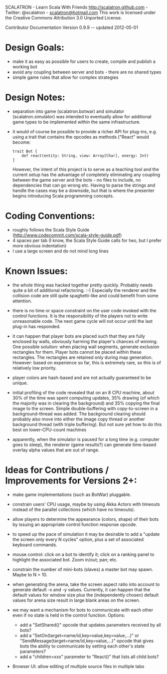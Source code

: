 SCALATRON - Learn Scala With Friends
http://scalatron.github.com - Twitter: @scalatron - scalatron@hotmail.com
This work is licensed under the Creative Commons Attribution 3.0 Unported License.

Contributor Documentation
Version 0.9.9 -- updated 2012-05-01



# Design Goals:

* make it as easy as possible for users to create, compile and publish a working bot
* avoid any coupling between server and bots - there are no shared types
* simple game rules that allow for complex strategies




# Design Notes:

*   separation into game (scalatron.botwar) and simulator (scalatron.simulator)
    was intended to eventually allow for additional game types to be implemented
    within the same infrastructure.

*   it would of course be possible to provide a richer API for plug-ins, e.g.
    using a trait that contains the opcodes as methods ("React" would become:

        trait Bot {
            def react(entity: String, view: Array[Char], energy: Int)
        }

    However, the intent of this project is to serve as a teaching tool and the
    current setup has the advantage of completely eliminating any coupling between
    the game server and the bots - no files to include, no dependencies that can
    go wrong etc. Having to parse the strings and handle the cases may be a
    downside, but that is where the presenter begins introducing Scala
    programming concepts.




# Coding Conventions:

*   roughly follows the Scala Style Guide (http://www.codecommit.com/scala-style-guide.pdf)
*   4 spaces per tab (I know, the Scala Style Guide calls for two, but I prefer more obvious indentation)
*   I use a large screen and do not mind long lines



# Known Issues:

*   the whole thing was hacked together pretty quickly. Probably needs quite a
    bit of additional refactoring. :-) Especially the renderer and the collision
    code are still quite spaghetti-like and could benefit from some attention.

*   there is no time or space constraint on the user code invoked with the control
    functions. It is the responsibility of the players not to write unreasonable
    code. The next game cycle will not occur until the last plug-in has responded.

*   it can happen that player bots are placed such that they are fully enclosed by
    walls, obviously harming the player's chances of winning. One possible solution:
    when placing wall segments, generate exclusion rectangles for them. Player bots
    cannot be placed within these rectangles. The rectangles are retained only during
    map generation. However: based on experience so far, this is extremely rare, so
    this is of relatively low priority.

*   player colors are hash-based and are not actually guaranteed to be unique.

*   initial profiling of the code revealed that on an 8 CPU machine, about 30% of
    the time was spent computing updates, 35% drawing (of which the majority was
    in clearing the background) and 35% copying the final image to the screen.
    Simple double-buffering with copy-to-screen in a background-thread was added.
    The background clearing should probably also move into either the image copy
    thread or another background thread (with triple buffering). But not sure yet
    how to do this best on lower-CPU-count machines

*   apparently, when the simulator is paused for a long time (e.g. computer goes to sleep),
    the renderer (game results?) can generate time-based overlay alpha values that
    are out of range.





# Ideas for Contributions / Improvements for Versions 2+:

*   make game implementations (such as BotWar) pluggable.

*   constrain users' CPU usage, maybe by using Akka Actors with timeouts
    instead of the parallel collections (which have no timeouts).

*   allow players to determine the appearance (colors, shape) of their bots
    by issuing an appropriate control function response opcode.

*   to speed up the pace of simulation it may be desirable to add a "update the screen
    only every N cycles" option, plus a set of associated keyboard commands.

*   mouse control: click on a bot to identify it; click on a ranking panel to highlight
    the associated bot. Zoom in/out; pan; etc.

*   constrain the number of mini-bots (slaves) a master bot may spawn. Maybe to N = 10.

*   when generating the arena, take the screen aspect ratio into account to generate default
    -x and -y values. Currently, it can happen that the default values for window size plus
    the (independently chosen) default values for arena size result in large blank areas on
    the screen.

*   we may want a mechanism for bots to communicate with each other even if no state is held
    in the control function. Options:
    *   add a "SetShared()" opcode that updates parameters received by all bots?
    *   add a "SetOn(target=name/id,key=value,key=value,...)" or
        "SendMessage(target=name/id,key=value,...)" opcode that gives bots the ability to
        communicate by setting each other's state parameters?
    *   add a "children=xxx" parameter to "React()" that lists all child bots?

* Browser UI: allow editing of multiple source files in multiple tabs
